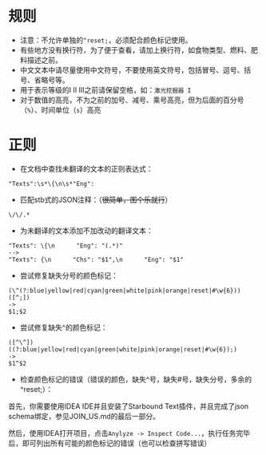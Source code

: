 # 规则

* 注意：不允许单独的`^reset;`，必须配合颜色标记使用。
* 有些地方没有换行符，为了便于查看，请加上换行符，如食物类型、燃料、肥料描述之前。
* 中文文本中请尽量使用中文符号，不要使用英文符号，包括冒号、逗号、括号、省略号等。
* 用于表示等级的I II III之前请保留空格，如：`激光挖掘器 I`
* 对于数值的高亮，不为之前的加号、减号、乘号高亮，但为后面的百分号（`%`）、时间单位（`s`）高亮

# 正则

* 在文档中查找未翻译的文本的正则表达式：

```
"Texts":\s*\{\n\s*"Eng":
```

* 匹配stb式的JSON注释：（~~很简单，图个乐就行~~）

```
\/\/.*
```

* 为未翻译的文本添加不加改动的翻译文本：

```
"Texts": \{\n      "Eng": "(.*)"
-->
"Texts": {\n      "Chs": "$1",\n      "Eng": "$1"
```

* 尝试修复缺失分号的颜色标记：

```
(\^(?:blue|yellow|red|cyan|green|white|pink|orange|reset|#\w{6}))([^;])
->
$1;$2
```

* 尝试修复缺失^的颜色标记：

```
([^\^])((?:blue|yellow|red|cyan|green|white|pink|orange|reset|#\w{6});)
->
$1^$2
```

* 检查颜色标记的错误（错误的颜色，缺失^号，缺失#号，缺失分号，多余的^reset;）：

首先，你需要使用IDEA IDE并且安装了Starbound Text插件，并且完成了json schema绑定，参见JOIN_US.md的最后一部分。

然后，使用IDEA打开项目，点击`Anylyze -> Inspect Code...`，执行任务完毕后，即可列出所有可能的颜色标记的错误（也可以检查拼写错误）

